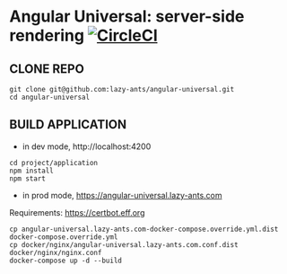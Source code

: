 # Angular Universal: server-side rendering [![CircleCI](https://circleci.com/gh/lazy-ants/angular-universal/tree/master.svg?style=svg)](https://circleci.com/gh/lazy-ants/angular-universal/tree/master)

## CLONE REPO

```
git clone git@github.com:lazy-ants/angular-universal.git
cd angular-universal
```

## BUILD APPLICATION

- in dev mode, http://localhost:4200

```
cd project/application
npm install
npm start
```

- in prod mode, https://angular-universal.lazy-ants.com

Requirements: https://certbot.eff.org

```
cp angular-universal.lazy-ants.com-docker-compose.override.yml.dist docker-compose.override.yml
cp docker/nginx/angular-universal.lazy-ants.com.conf.dist docker/nginx/nginx.conf
docker-compose up -d --build
```
